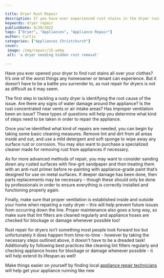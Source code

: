 ```yaml
---

title: Dryer Rust Repair
description: If you have ever experienced rust stains in the dryer ruining your clothes, don't worry - there are some simple repairs you can do to get rid of them! Read on to find out more.
keywords: dryer repair
publishDate: 9/20/2022
tags: ["Dryer", "Appliances", "Appliance Repair"]
author: Curtis
categories: ["Appliances Christchurch"]
cover: 
 image: /img/repair/15.webp
 alt: 'a dryer needing hidden rust removal'

---
```


Have you ever opened your dryer to find rust stains all over your clothes? It’s one of the worst things any homeowner or tenant can experience. But it doesn’t have to be a battle you surrender to, as rust repair for dryers is not as difficult as it may seem. 

The first step in tackling a rusty dryer is identifying the root cause of the issue. Are there any signs of water damage around the appliance? Is the rust concentrated near vents or air intake areas? Has improper ventilation been an issue? These types of questions will help you determine what kind of steps need to be taken in order to repair the appliance. 

Once you’ve identified what kind of repairs are needed, you can begin by taking some basic cleaning measures. Remove lint and dirt from all areas inside and out, and use a mild detergent and soft sponge to wipe away any surface rust or corrosion. You may also want to purchase a specialized cleaner made for removing rust from appliances if necessary. 

As for more advanced methods of repair, you may want to consider sanding down any rusted surfaces with fine-grit sandpaper and then treating them with an anti-rust primer before re-painting with appliance-grade paint that’s designed for use on metal surfaces. If deeper damage has been done, then parts replacements may be necessary – though these should only be done by professionals in order to ensure everything is correctly installed and functioning properly again. 

Finally, make sure that proper ventilation is established inside and outside your home when repairing a rusty dryer – this will help prevent future issues from occurring down the line. Proper maintenance also goes a long way, so make sure that lint filters are cleaned regularly and appliance hoses are checked for blockage or damage whenever possible too! 
 
Rust repair for dryers isn’t something most people look forward too but unfortunately it does happen from time-to-time - however by taking the necessary steps outlined above, it doesn't have to be a dreaded task! Additionally by following best practices like cleaning lint filters regularly and checking appliance hoses for blockage or damage whenever possible - it will help extend its lifespan as well!

Make things easier on yourself by finding local <a href="/pages/appliance-repair-technicians/">appliance repair technicians</a> will help get your appliance running like new